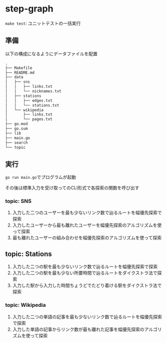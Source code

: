 # step-graph

`make test`: ユニットテストの一括実行

## 準備

以下の構成になるようにデータファイルを配置

```txt
.
├── Makefile
├── README.md
├── data
│   ├── sns
│   │   ├── links.txt
│   │   └── nicknames.txt
│   ├── stations
│   │   ├── edges.txt
│   │   └── stations.txt
│   └── wikipedia
│       ├── links.txt
│       └── pages.txt
├── go.mod
├── go.sum
├── lib
├── main.go
├── search
└── topic
```

## 実行

`go run main.go`でプログラムが起動

その後は標準入力を受け取ってのCLI形式で各探索の関数を呼び出す

### topic: SNS

1. 入力した二つのユーザーを最も少ないリンク数で辿るルートを幅優先探索で探索
2. 入力したユーザーから最も離れたユーザーを幅優先探索のアルゴリズムを使って探索
3. 最も離れたユーザーの組み合わせを幅優先探索のアルゴリズムを使って探索

## topic: Stations

1. 入力した二つの駅を最も少ないリンク数で辿るルートを幅優先探索で探索
2. 入力した二つの駅を最も少ない所要時間で辿るルートをダイクストラ法で探索
3. 入力した駅から入力した時間ちょうどでたどり着ける駅をダイクストラ法で探索

### topic: Wikipedia

1. 入力した二つの単語の記事を最も少ないリンク数で辿るルートを幅優先探索で探索
2. 入力した単語の記事からリンク数が最も離れた記事を幅優先探索のアルゴリズムを使って探索
